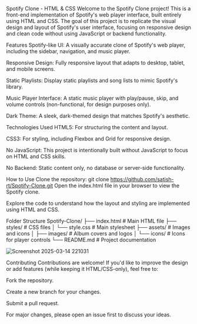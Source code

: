 Spotify Clone - HTML & CSS
Welcome to the Spotify Clone project! This is a front-end implementation of Spotify's web player interface, built entirely using HTML and CSS. The goal of this project is to replicate the visual design and layout of Spotify's user interface, focusing on responsive design and clean code without using JavaScript or backend functionality.

Features
Spotify-like UI: A visually accurate clone of Spotify's web player, including the sidebar, navigation, and music player.

Responsive Design: Fully responsive layout that adapts to desktop, tablet, and mobile screens.

Static Playlists: Display static playlists and song lists to mimic Spotify's library.

Music Player Interface: A static music player with play/pause, skip, and volume controls (non-functional, for design purposes only).

Dark Theme: A sleek, dark-themed design that matches Spotify's aesthetic.

Technologies Used
HTML5: For structuring the content and layout.

CSS3: For styling, including Flexbox and Grid for responsive design.

No JavaScript: This project is intentionally built without JavaScript to focus on HTML and CSS skills.

No Backend: Static content only, no database or server-side functionality.

How to Use
Clone the repository:
git clone https://github.com/satish-rt/Spotify-Clone.git
Open the index.html file in your browser to view the Spotify clone.

Explore the code to understand how the layout and styling are implemented using HTML and CSS.

Folder Structure
Spotify-Clone/
├── index.html          # Main HTML file
├── styles/             # CSS files
│   └── style.css       # Main stylesheet
├── assets/             # Images and icons
│   ├── images/         # Album covers and logos
│   └── icons/          # Icons for player controls
└── README.md           # Project documentation

![Screenshot 2025-03-14 221031](https://github.com/user-attachments/assets/8699bfd4-f8cd-4c2c-a299-65a349af3ed7)

Contributing
Contributions are welcome! If you'd like to improve the design or add features (while keeping it HTML/CSS-only), feel free to:

Fork the repository.

Create a new branch for your changes.

Submit a pull request.

For major changes, please open an issue first to discuss your ideas.
